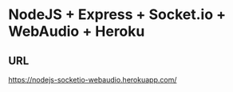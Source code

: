 # NodeJS + Express + Socket.io + WebAudio + Heroku

## URL

https://nodejs-socketio-webaudio.herokuapp.com/
